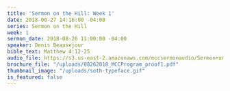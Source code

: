 ```yaml
---
title: 'Sermon on the Hill: Week 1'
date: 2018-08-27 14:16:00 -04:00
series: Sermon on the Hill
week: 1
sermon_date: 2018-08-26 11:00:00 -04:00
speaker: Denis Beausejour
bible_text: Matthew 4:12-25
audio_file: https://s3.us-east-2.amazonaws.com/mccsermonaudio/Sermon+on+the+Hill_+Week+1.lite.mp3
brochure_file: "/uploads/08262018_MCCProgram_proof1.pdf"
thumbnail_image: "/uploads/soth-typeface.gif"
is_featured: false
---
```


